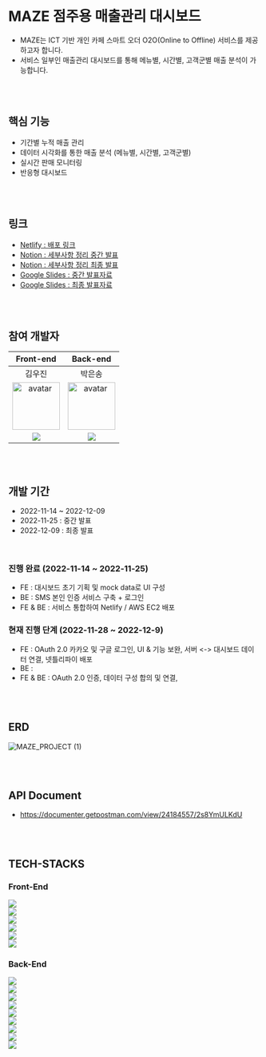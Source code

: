 # MAZE 점주용 매출관리 대시보드
- MAZE는 ICT 기반 개인 카페 스마트 오더 O2O(Online to Offline) 서비스를 제공하고자 합니다.
- 서비스 일부인 매출관리 대시보드를 통해 메뉴별, 시간별, 고객군별 매출 분석이 가능합니다.

</br>
</br>

## 핵심 기능
- 기간별 누적 매출 관리
- 데이터 시각화를 통한 매출 분석 (메뉴별, 시간별, 고객군별)
- 실시간 판매 모니터링
- 반응형 대시보드

</br>
</br>

## 링크
- <a href="https://maze-dashboard-wecode.netlify.app/">Netlify : 배포 링크</a>
- <a href="https://www.notion.so/Maze-Wecode-d73b4212f25e43ff968c5adc32cd6cdf">Notion : 세부사항 정리 중간 발표</a>
- <a href="https://plucky-fortnight-4e0.notion.site/Maze-Wecode-3d329a04d80d4c8292f0c880c74ff694">Notion : 세부사항 정리 최종 발표</a>
- <a href="https://docs.google.com/presentation/d/143y5fC5Mu6RUIq8OaurH0zLlxHBdAL6O8Y7xSRe5h9w/edit#slide=id.g197fe1dd980_0_10">Google Slides : 중간 발표자료</a>
- <a href="https://docs.google.com/presentation/d/1-o1-SoDOxlsqJgj1XzsN_1Ef2uD3fnc9Dmnf03DKeBM/edit#slide=id.gcb9a0b074_1_0">Google Slides : 최종 발표자료</a>

<br>
<br>

## 참여 개발자
|Front-end|Back-end|
| :--: | :--: |
|김우진|박은송|
|<img width="95px" height="95px" src="https://avatars.githubusercontent.com/u/111094669?v=4" alt="avatar"/> | <img width="95px" height="95px" src="https://avatars.githubusercontent.com/u/111448985?v=4" alt="avatar"/>|
|[<img src="https://img.shields.io/badge/GitHub-181717?style=for-the-badge&logo=GitHub&logoColor=white"/>](https://github.com/w00jinkim)|[<img src="https://img.shields.io/badge/GitHub-181717?style=for-the-badge&logo=GitHub&logoColor=white"/>](https://github.com/Eunsong-Park)|


</br>
</br>

## 개발 기간
- 2022-11-14 ~ 2022-12-09
- 2022-11-25 : 중간 발표
- 2022-12-09 : 최종 발표

</br>

### 진행 완료 (2022-11-14 ~ 2022-11-25)
- FE : 대시보드 초기 기획 및 mock data로 UI 구성
- BE : SMS 본인 인증 서비스 구축 + 로그인
- FE & BE : 서비스 통합하여 Netlify / AWS EC2 배포

### 현재 진행 단계 (2022-11-28 ~ 2022-12-9)
- FE : OAuth 2.0 카카오 및 구글 로그인, UI & 기능 보완, 서버 <-> 대시보드 데이터 연결, 넷틀리파이 배포
- BE : 
- FE & BE : OAuth 2.0 인증, 데이터 구성 합의 및 연결, 

</br>
</br>

## ERD
![MAZE_PROJECT (1)](https://user-images.githubusercontent.com/111448985/203718169-6249f475-3eac-40aa-a638-64039a3d1739.png)

</br>
</br>

## API Document
- https://documenter.getpostman.com/view/24184557/2s8YmULKdU

</br>
</br>

## TECH-STACKS 

### Front-End
<p>
<img src="https://img.shields.io/badge/JavaScript-F7DF1E?logo=JavaScript&logoColor=white&style=for-the-badge" /> <br>
<img src="https://img.shields.io/badge/React-61DAFB?logo=React&logoColor=white&style=for-the-badge" /> <br>
<img src="https://img.shields.io/badge/TailwindCSS-06B6D4?logo=TailwindCSS&logoColor=white&style=for-the-badge" /> <br>
<img src="https://img.shields.io/badge/Netlify-00C7B7?logo=Netlify&logoColor=white&style=for-the-badge" /> <br>
<img src="https://img.shields.io/badge/Kakao_API-FFCD00?logo=KakaoTalk&logoColor=white&style=for-the-badge" /> <br>
<img src="https://img.shields.io/badge/Google_API-4285F4?logo=Google&logoColor=white&style=for-the-badge" /> <br>
</p>
  
### Back-End
<p>
<img src="https://img.shields.io/badge/EC2-FF9900?logo=Amazon-EC2&logoColor=white&style=for-the-badge" /> <br>
<img src="https://img.shields.io/badge/RDS-527FFF?logo=Amazon-RDS&logoColor=white&style=for-the-badge" /> <br>
<img src="https://img.shields.io/badge/Node.js-339933?logo=Node.js&logoColor=white&style=for-the-badge" /> <br>
<img src="https://img.shields.io/badge/Express-000000?logo=Express&logoColor=white&style=for-the-badge" /> <br>
<img src="https://img.shields.io/badge/Sequelize-52B0E7?logo=Sequelize&logoColor=white&style=for-the-badge" /> <br>
<img src="https://img.shields.io/badge/mysql-4479A1?logo=mysql&logoColor=white&style=for-the-badge" /> <br>
<img src="https://img.shields.io/badge/redis-DC382D?logo=redis&logoColor=white&style=for-the-badge" /> <br>
<img src="https://img.shields.io/badge/Naver-31C954?logo=Naver&logoColor=white&style=for-the-badge" /> <br>
<img src="https://img.shields.io/badge/Amazon_AWS-232F3E?logo=AmazonAWS&logoColor=white&style=for-the-badge" /> <br>  
 </p>

